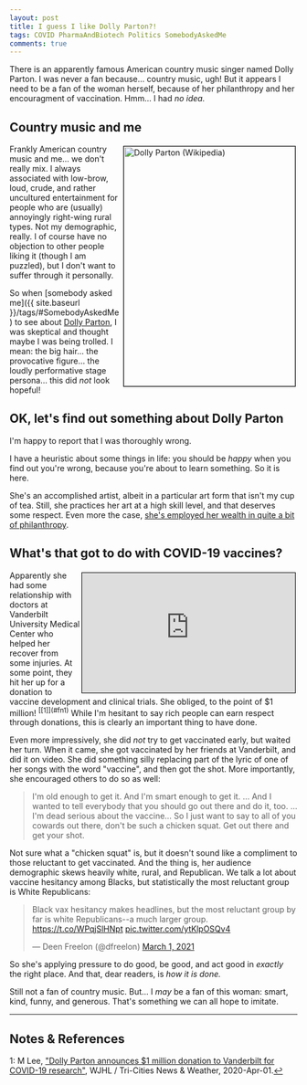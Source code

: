 ```yaml
---
layout: post
title: I guess I like Dolly Parton?!
tags: COVID PharmaAndBiotech Politics SomebodyAskedMe
comments: true
---
```


There is an apparently famous American country music singer named Dolly Parton.  I was
never a fan because&hellip; country music, ugh!  But it appears I need to be a fan of the
woman herself, because of her philanthropy and her encouragment of vaccination.
Hmm&hellip; I had _no idea._  


## Country music and me  

<img src="{{ site.baseurl }}/images/2021-03-08-i-guess-i-like-dolly-parton-dolly.jpg" width="300" height="420" alt="Dolly Parton (Wikipedia)" title="Dolly Parton (Wikipedia)" style="float: right; margin: 3px 3px 3px 3px; border: 1px solid #000000;">
Frankly American country music and me&hellip; we don't really mix.  I always associated
with low-brow, loud, crude, and rather uncultured entertainment for people who are
(usually) annoyingly right-wing rural types.  Not my demographic, really.  I of course
have no objection to other people liking it (though I am puzzled), but I don't want to
suffer through it personally.  

So when [somebody asked me]({{ site.baseurl }}/tags/#SomebodyAskedMe) to see about 
[Dolly Parton](https://en.wikipedia.org/wiki/Dolly_Parton), I was skeptical and thought
maybe I was being trolled.  I mean: the big hair&hellip; the provocative figure&hellip; the loudly
performative stage persona&hellip; this did _not_ look hopeful!  


## OK, let's find out something about Dolly Parton  

I'm happy to report that I was thoroughly wrong.  

I have a heuristic about some things in life: you should be _happy_ when you find out you're
wrong, because you're about to learn something.  So it is here.  

She's an accomplished artist, albeit in a particular art form that isn't my cup of tea.
Still, she practices her art at a high skill level, and that deserves some respect.  Even
more the case, 
[she's employed her wealth in quite a bit of philanthropy](https://en.wikipedia.org/wiki/Dolly_Parton#Philanthropy).  


## What's that got to do with COVID-19 vaccines?  

<iframe width="373" height="210" src="https://www.youtube.com/embed/jf0fN8EK6W4" allow="accelerometer; clipboard-write; encrypted-media; gyroscope; picture-in-picture" allowfullscreen style="float: right; margin: 3px 3px 3px 3px; border: 1px solid #000000;"></iframe>
Apparently she had some relationship with doctors at Vanderbilt University Medical Center
who helped her recover from some injuries.  At some point, they hit her up for a donation
to vaccine development and clinical trials.  She obliged, to the point of $1 
million! <sup id="fn1a">[[1]](#fn1)</sup>  While I'm hesitant to say rich people can earn
respect through donations, this is clearly an important thing to have done.  

Even more impressively, she did _not_ try to get vaccinated early, but waited her turn.
When it came, she got vaccinated by her friends at Vanderbilt, and did it on video.  She
did something silly replacing part of the lyric of one of her songs with the word
"vaccine", and then got the shot.  More importantly, she encouraged others to do so as
well:  

> I'm old enough to get it.  And I'm smart enough to get it.  &hellip; And I wanted to
> tell everybody that you should go out there and do it, too.  &hellip; I'm dead serious
> about the vaccine&hellip; So I just want to say to all of you cowards out there, don't
> be such a chicken squat.  Get out there and get your shot.  

Not sure what a "chicken squat" is, but it doesn't sound like a compliment to those
reluctant to get vaccinated.  And the thing is, her audience demographic skews heavily
white, rural, and Republican.  We talk a lot about vaccine hesitancy among Blacks, but
statistically the most reluctant group is White Republicans:  

<blockquote class="twitter-tweet">
  <p lang="en" dir="ltr">
	Black vax hesitancy makes headlines, but the most reluctant group
	by far is white Republicans--a much larger group.  
	<a href="https://t.co/WPqjSlHNpt">https://t.co/WPqjSlHNpt</a> 
	<a href="https://t.co/ytKlpOSQv4">pic.twitter.com/ytKlpOSQv4</a>
  </p>
  &mdash; Deen Freelon (@dfreelon) <a href="https://twitter.com/dfreelon/status/1366393501563441153?ref_src=twsrc%5Etfw">March 1, 2021</a>
</blockquote> 
<script async src="https://platform.twitter.com/widgets.js"></script>

So she's applying pressure to do good, be good, and act good in _exactly_ the right
place.  And that, dear readers, is _how it is done._  

Still not a fan of country music.  But&hellip; I _may_ be a fan of this woman: smart,
kind, funny, and generous.  That's something we can all hope to imitate.  

---

## Notes &amp; References  

<!--
<sup id="fn1a">[[1]](#fn1)</sup>
<a id="fn1">1</a>: [↩](#fn1a)  
-->

<a id="fn1">1</a>: M Lee, ["Dolly Parton announces $1 million donation to Vanderbilt for COVID-19 research"](https://www.wjhl.com/local-coronavirus-coverage/dolly-parton-announces-she-will-donate-1-million-to-vanderbilt-for-covid-19-research/), WJHL / Tri-Cities News &amp; Weather, 2020-Apr-01.[↩](#fn1a)  
